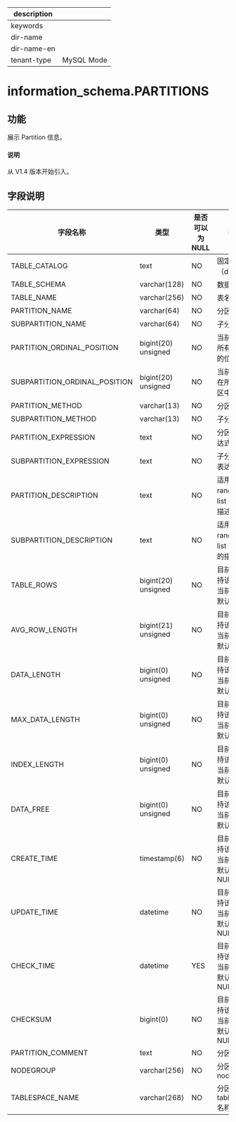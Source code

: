 |description||
|---|---|
|keywords||
|dir-name||
|dir-name-en||
|tenant-type|MySQL Mode|

# information_schema.PARTITIONS

## 功能

展示 Partition 信息。

<main id="notice" type='explain'>
  <h4>说明</h4>
  <p>从 V1.4 版本开始引入。</p>
</main>

## 字段说明

|           **字段名称**            |       **类型**        | **是否可以为 NULL** |         **描述**          |
|-------------------------------|---------------------|----------------|-------------------------|
| TABLE_CATALOG | text | NO | 固定值（def） |
| TABLE_SCHEMA | varchar(128) | NO | 数据库名 |
| TABLE_NAME | varchar(256) | NO | 表名 |
| PARTITION_NAME | varchar(64) | NO | 分区名 |
| SUBPARTITION_NAME | varchar(64) | NO | 子分区名 |
| PARTITION_ORDINAL_POSITION | bigint(20) unsigned | NO | 当前分区在所有分区中的位置 |
| SUBPARTITION_ORDINAL_POSITION | bigint(20) unsigned | NO | 当前子分区在所有子分区中的位置 |
| PARTITION_METHOD | varchar(13) | NO | 分区类型 |
| SUBPARTITION_METHOD | varchar(13) | NO | 子分区类型 |
| PARTITION_EXPRESSION | text | NO | 分区函数表达式 |
| SUBPARTITION_EXPRESSION | text | NO | 子分区函数表达式 |
| PARTITION_DESCRIPTION | text | NO | 适用于 range 和 list 分区的描述 |
| SUBPARTITION_DESCRIPTION | text | NO | 适用于 range 和 list 子分区的描述 |
| TABLE_ROWS | bigint(20) unsigned | NO | 目前暂不支持该字段，当前该字段默认为 0 |
| AVG_ROW_LENGTH | bigint(21) unsigned | NO | 目前暂不支持该字段，当前该字段默认为 0 |
| DATA_LENGTH | bigint(0) unsigned | NO | 目前暂不支持该字段，当前该字段默认为 0 |
| MAX_DATA_LENGTH | bigint(0) unsigned | NO | 目前暂不支持该字段，当前该字段默认为 0 |
| INDEX_LENGTH | bigint(0) unsigned | NO | 目前暂不支持该字段，当前该字段默认为 0 |
| DATA_FREE | bigint(0) unsigned | NO | 目前暂不支持该字段，当前该字段默认为 0 |
| CREATE_TIME | timestamp(6) | NO | 目前暂不支持该字段，当前该字段默认为 NULL |
| UPDATE_TIME | datetime | NO | 目前暂不支持该字段，当前该字段默认为 NULL |
| CHECK_TIME | datetime | YES | 目前暂不支持该字段，当前该字段默认为 NULL |
| CHECKSUM | bigint(0) | NO | 目前暂不支持该字段，当前该字段默认为 NULL |
| PARTITION_COMMENT | text | NO | 分区注释 |
| NODEGROUP | varchar(256) | NO | 分区所属的 nodegroup |
| TABLESPACE_NAME | varchar(268) | NO | 分区所属的 tablespace 名称 |
